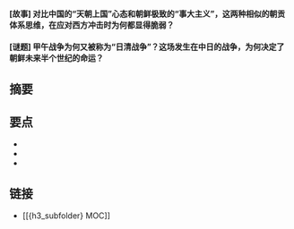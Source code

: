#### [故事] 对比中国的“天朝上国”心态和朝鲜极致的“事大主义”，这两种相似的朝贡体系思维，在应对西方冲击时为何都显得脆弱？


#### [谜题] 甲午战争为何又被称为“日清战争”？这场发生在中日的战争，为何决定了朝鲜未来半个世纪的命运？


## 摘要


## 要点

- 
- 
- 

## 链接

- [[{h3_subfolder} MOC]]
